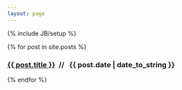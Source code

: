 ```yaml
---
layout: page
---
```

{% include JB/setup %}


{% for post in site.posts %}
<div class="blog">
  <h3 class="b_title"><a href="{{ BASE_PATH }}{{ post.url }}">{{ post.title }}</a>&nbsp;&nbsp;/<span class="b_date">/&nbsp;&nbsp;&nbsp;{{ post.date | date_to_string }}</span></h3>
</div>
{% endfor %}